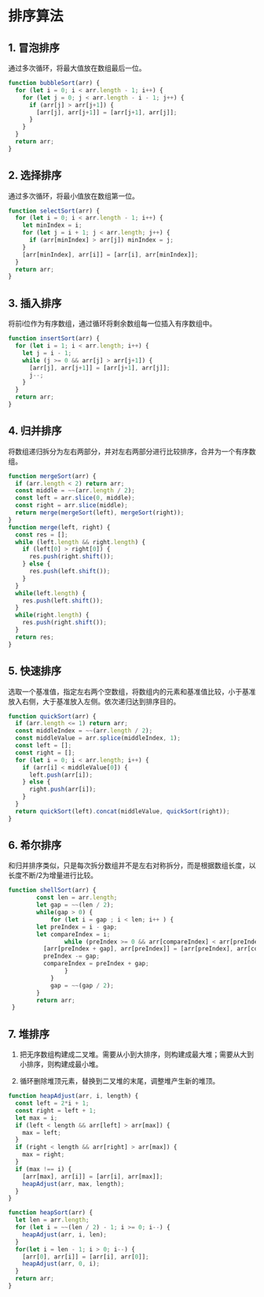 # 排序算法

## 1. 冒泡排序

  通过多次循环，将最大值放在数组最后一位。

  ```js
  function bubbleSort(arr) {
    for (let i = 0; i < arr.length - 1; i++) {
      for (let j = 0; j < arr.length - i - 1; j++) {
        if (arr[j] > arr[j+1]) {
          [arr[j], arr[j+1]] = [arr[j+1], arr[j]];
        }
      }
    }
    return arr;
  }
  ```

## 2. 选择排序

  通过多次循环，将最小值放在数组第一位。

  ```js
  function selectSort(arr) {
    for (let i = 0; i < arr.length - 1; i++) {
      let minIndex = i;
      for (let j = i + 1; j < arr.length; j++) {
        if (arr[minIndex] > arr[j]) minIndex = j;
      }
      [arr[minIndex], arr[i]] = [arr[i], arr[minIndex]];
    }
    return arr;
  }
  ```

## 3. 插入排序

  将前i位作为有序数组，通过循环将剩余数组每一位插入有序数组中。

  ```js
  function insertSort(arr) {
    for (let i = 1; i < arr.length; i++) {
      let j = i - 1;
      while (j >= 0 && arr[j] > arr[j+1]) {
        [arr[j], arr[j+1]] = [arr[j+1], arr[j]];
        j--;
      }
    }
    return arr;
  }
  ```

  

## 4. 归并排序

  将数组递归拆分为左右两部分，并对左右两部分进行比较排序，合并为一个有序数组。

  ```js
  function mergeSort(arr) {
    if (arr.length < 2) return arr;
    const middle = ~~(arr.length / 2);
    const left = arr.slice(0, middle);
    const right = arr.slice(middle);
    return merge(mergeSort(left), mergeSort(right));
  }
  function merge(left, right) {
    const res = [];
    while (left.length && right.length) {
      if (left[0] > right[0]) {
        res.push(right.shift());
      } else {
        res.push(left.shift());
      }
    }
    while(left.length) {
      res.push(left.shift());
    }
    while(right.length) {
      res.push(right.shift());
    }
    return res;
  }
  ```

## 5. 快速排序

  选取一个基准值，指定左右两个空数组，将数组内的元素和基准值比较，小于基准放入右侧，大于基准放入左侧。依次递归达到排序目的。

  ```js
  function quickSort(arr) {
    if (arr.length <= 1) return arr;
    const middleIndex = ~~(arr.length / 2);
    const middleValue = arr.splice(middleIndex, 1);
    const left = [];
    const right = [];
    for (let i = 0; i < arr.length; i++) {
      if (arr[i] < middleValue[0]) {
        left.push(arr[i]);
      } else {
        right.push(arr[i]);
      }
    }
    return quickSort(left).concat(middleValue, quickSort(right));
  }
  ```
## 6. 希尔排序
和归并排序类似，只是每次拆分数组并不是左右对称拆分，而是根据数组长度，以长度不断/2为增量进行比较。
```js
function shellSort(arr) {
 		const len = arr.length;
 		let gap = ~~(len / 2);
 		while(gap > 0) {
 			for (let i = gap ; i < len; i++ ) {
        let preIndex = i - gap;
        let compareIndex = i;
 				while (preIndex >= 0 && arr[compareIndex] < arr[preIndex]) {
          [arr[preIndex + gap], arr[preIndex]] = [arr[preIndex], arr[compareIndex]];
          preIndex -= gap;
          compareIndex = preIndex + gap;
 				}
 			}
 			gap = ~~(gap / 2);
 		}
 		return arr;
 }
 ```
## 7. 堆排序
1. 把无序数组构建成二叉堆。需要从小到大排序，则构建成最大堆；需要从大到小排序，则构建成最小堆。 

2. 循环删除堆顶元素，替换到二叉堆的末尾，调整堆产生新的堆顶。

```js
function heapAdjust(arr, i, length) {
  const left = 2*i + 1;
  const right = left + 1;
  let max = i;
  if (left < length && arr[left] > arr[max]) {
    max = left;
  }
  if (right < length && arr[right] > arr[max]) {
    max = right;
  }
  if (max !== i) {
    [arr[max], arr[i]] = [arr[i], arr[max]];
    heapAdjust(arr, max, length);
  }
}

function heapSort(arr) {
  let len = arr.length;
  for (let i = ~~(len / 2) - 1; i >= 0; i--) {
    heapAdjust(arr, i, len);
  }
  for(let i = len - 1; i > 0; i--) {
    [arr[0], arr[i]] = [arr[i], arr[0]];
    heapAdjust(arr, 0, i);
  }
  return arr;
}
```

